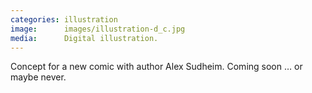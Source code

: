 ```yaml
---
categories: illustration
image:      images/illustration-d_c.jpg
media:      Digital illustration.
---
```

Concept for a new comic with author Alex Sudheim. Coming soon … or maybe never.
